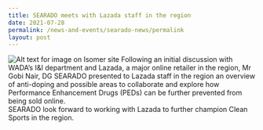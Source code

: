 ```yaml
---
title: SEARADO meets with Lazada staff in the region
date: 2021-07-28
permalink: /news-and-events/searado-news/permalink
layout: post
---
```

![Alt text for image on Isomer site](/images/2021-07-28.png)
Following an initial discussion with WADA’s I&I department and Lazada, a major online retailer in the region, Mr Gobi Nair, DG SEARADO presented to Lazada staff in the region an overview of anti-doping and possible areas to collaborate and explore how Performance Enhancement Drugs (PEDs) can be further prevented from being sold online. <br>SEARADO look forward to working with Lazada to further champion Clean Sports in the region.